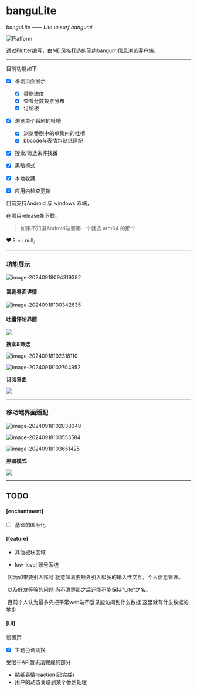 # banguLite



*banguLite —— Lite to surf bangumi*



![Platform](https://img.shields.io/badge/support%20platform-android%7Cwindow-green)



透过Flutter编写，由MD风格打造的简约bangumi信息浏览客户端。



****



目前功能如下:



- [x] 番剧页面展示
  - [x] 番剧进度
  - [x] 查看分数投票分布
  - [x] 讨论板
- [x] 浏览单个番剧的吐槽
  - [x] 浏览番剧中的单集内的吐槽
  - [x] bbcode与表情包贴纸适配
- [x] 搜索/筛选条件找番

- [x] 黑暗模式

- [x] 本地收藏

- [x] 应用内检查更新



目前支持Android 与 windows 双端，

在项目release处下载。

> 如果不知道Android端要哪一个就选 arm64 的那个



:heart:  ? :star: : null;



****

### 功能展示



![image-20240918094319382](./images/mainPage_desktop.png)



#### 番剧界面详情

![image-20240918100342635](./images/detailPage_desktop.png)



#### 吐槽评论界面

![](./images/commentViewPage_desktop.png)



**搜索&筛选**

![image-20240918102318110](./images/search.png)



![image-20240918102704952](./images/fliter.png)



**订阅界面**

![](./images/star_mobile.png)





****





### 移动端界面适配



![image-20240918102838048](./images/mainPage_mobile.png)



![image-20240918103553584](./images/fliter_mobile.png)





![image-20240918103651425](./images/commentViewPage_mobile.png)



**黑暗模式**



![](./images/dark_detail_mobile.png)



****





## TODO



#### [enchantment]

- [ ] 基础的国际化

#### [**feature**]



- 其他板块区域

- low-level 账号系统

​	因为如果要引入账号 就意味着要额外引入极多的输入性交互，个人信息管理。

​	以及好友等等的问题 尚不清楚那之后还能不能保持"Lite"之名。

​	目前个人认为最多先把平常web端不登录能访问到什么数据 这里就有什么数据的地步

#### [UI]



设置页

- [x] 主题色调切换



受限于API暂无法完成的部分

- ~~贴纸表情reaction(已完成)~~
- 用户的动态关联到某个番剧处理
